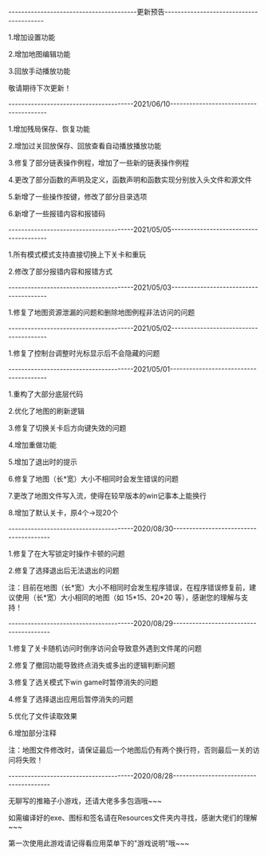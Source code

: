 ----------------------------------------更新预告----------------------------------------

1.增加设置功能

2.增加地图编辑功能

3.回放手动播放功能



敬请期待下次更新！

---------------------------------------2021/06/10---------------------------------------

1.增加残局保存、恢复功能

2.增加过关回放保存、回放查看自动播放播放功能

3.修复了部分链表操作例程，增加了一些新的链表操作例程

4.更改了部分函数的声明及定义，函数声明和函数实现分别放入头文件和源文件

5.新增了一些操作按键，修改了部分目录选项

6.新增了一些报错内容和报错码

---------------------------------------2021/05/05---------------------------------------

1.所有模式模式支持直接切换上下关卡和重玩

2.修改了部分报错内容和报错方式

---------------------------------------2021/05/03---------------------------------------

1.修复了地图资源泄漏的问题和删除地图例程非法访问的问题

---------------------------------------2021/05/02---------------------------------------

1.修复了控制台调整时光标显示后不会隐藏的问题

---------------------------------------2021/05/01---------------------------------------

1.重构了大部分底层代码

2.优化了地图的刷新逻辑

3.修复了切换关卡后方向键失效的问题

4.增加重做功能

5.增加了退出时的提示

6.修复了地图（长\*宽）大小不相同时会发生错误的问题

7.更改了地图文件写入流，使得在较早版本的win记事本上能换行

8.增加了默认关卡，原4个->现20个

---------------------------------------2020/08/30---------------------------------------

1.修复了在大写锁定时操作卡顿的问题

2.修复了选择退出后无法退出的问题

注：目前在地图（长\*宽）大小不相同时会发生程序错误，在程序错误修复前，建议使用（长\*宽）大小相同的地图（如 15\*15、20\*20 等），感谢您的理解与支持！

---------------------------------------2020/08/29---------------------------------------

1.修复了关卡随机访问时倒序访问会导致意外遇到文件尾的问题

2.修复了撤回功能导致终点消失或多出的逻辑判断问题

3.修复了选关模式下win game时暂停消失的问题

4.修复了选择退出应用后暂停消失的问题

5.优化了文件读取效果

6.增加部分注释

注：地图文件修改时，请保证最后一个地图后仍有两个换行符，否则最后一关的访问将失败！

---------------------------------------2020/08/28---------------------------------------

无聊写的推箱子小游戏，还请大佬多多包涵哦~~~

如需编译好的exe、图标和签名请在Resources文件夹内寻找，感谢大佬们的理解~~~

第一次使用此游戏请记得看应用菜单下的"游戏说明"哦~~~
